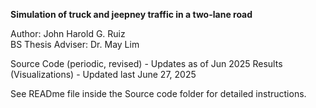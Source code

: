 **Simulation of truck and jeepney traffic in a two-lane road**  

  
Author: John Harold G. Ruiz  
BS Thesis Adviser: Dr. May Lim


Source Code (periodic, revised) - Updates as of Jun 2025
Results (Visualizations) - Updated last June 27, 2025

See READme file inside the Source code folder for detailed instructions.
